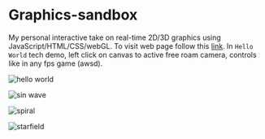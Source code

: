 # Graphics-sandbox
My personal interactive take on real-time 2D/3D graphics using JavaScript/HTML/CSS/webGL. 
To visit web page follow this [link](https://hmurij.github.io/Graphics-sandbox/). In `Hello World` tech demo, left click on canvas to active free roam camera, controls like in any fps game (awsd).

![hello world](https://user-images.githubusercontent.com/92530084/142380508-24d1566e-aff4-4931-ac5c-0f87770ad928.gif)

![sin wave](https://user-images.githubusercontent.com/92530084/142381008-b2333e71-8cd5-4285-8da5-697d7ddd2a42.gif)

![spiral](https://user-images.githubusercontent.com/92530084/142381996-4e2a5ae3-eab6-4001-8c3c-d7cb44afd6da.gif)

![starfield](https://user-images.githubusercontent.com/92530084/142383154-b2eddaaa-8771-465d-aa96-bfad13503f3f.gif)


